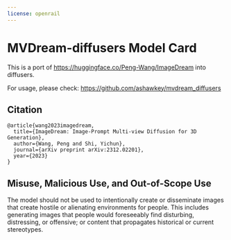 ```yaml
---
license: openrail
---
```

# MVDream-diffusers Model Card
This is a port of https://huggingface.co/Peng-Wang/ImageDream into diffusers.

For usage, please check: https://github.com/ashawkey/mvdream_diffusers
## Citation
```
@article{wang2023imagedream,
  title={ImageDream: Image-Prompt Multi-view Diffusion for 3D Generation},
  author={Wang, Peng and Shi, Yichun},
  journal={arXiv preprint arXiv:2312.02201},
  year={2023}
}
```
## Misuse, Malicious Use, and Out-of-Scope Use
The model should not be used to intentionally create or disseminate images that create hostile or alienating environments for people. This includes generating images that people would foreseeably find disturbing, distressing, or offensive; or content that propagates historical or current stereotypes.